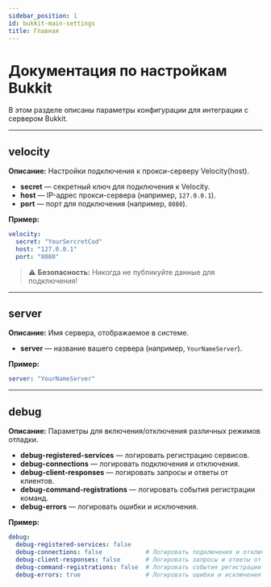 ```yaml
---
sidebar_position: 1
id: bukkit-main-settings
title: Главная
---
```


# Документация по настройкам Bukkit

В этом разделе описаны параметры конфигурации для интеграции с сервером Bukkit.

---

## velocity

**Описание:** Настройки подключения к прокси-серверу Velocity(host).

- **secret** — секретный ключ для подключения к Velocity.
- **host** — IP-адрес прокси-сервера (например, `127.0.0.1`).
- **port** — порт для подключения (например, `8080`).

**Пример:**
```yaml
velocity:
  secret: "YourSercretCod"
  host: "127.0.0.1"
  port: "8080"
```

> ⚠️ **Безопасность:** Никогда не публикуйте данные для подключения!

---

## server

**Описание:** Имя сервера, отображаемое в системе.

- **server** — название вашего сервера (например, `YourNameServer`).

**Пример:**
```yaml
server: "YourNameServer"
```

---

## debug

**Описание:** Параметры для включения/отключения различных режимов отладки.

- **debug-registered-services** — логировать регистрацию сервисов.
- **debug-connections** — логировать подключения и отключения.
- **debug-client-responses** — логировать запросы и ответы от клиентов.
- **debug-command-registrations** — логировать события регистрации команд.
- **debug-errors** — логировать ошибки и исключения.

**Пример:**
```yaml
debug:
  debug-registered-services: false
  debug-connections: false            # Логировать подключения и отключения
  debug-client-responses: false       # Логировать запросы и ответы от клиентов
  debug-command-registrations: false  # Логировать события регистрации команд
  debug-errors: true                  # Логировать ошибки и исключения
```